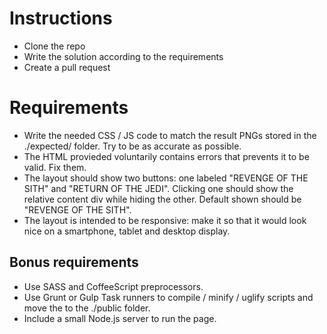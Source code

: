 Instructions
============

- Clone the repo
- Write the solution according to the requirements
- Create a pull request

Requirements
============

- Write the needed CSS / JS code to match the result PNGs stored in the ./expected/ folder. Try to be as accurate as possible.
- The HTML provieded voluntarily contains errors that prevents it to be valid. Fix them.
- The layout should show two buttons: one labeled "REVENGE OF THE SITH" and "RETURN OF THE JEDI". Clicking one should show the relative content div while hiding the other. Default shown should be "REVENGE OF THE SITH".
- The layout is intended to be responsive: make it so that it would look nice on a smartphone, tablet and desktop display.

Bonus requirements
------------------

- Use SASS and CoffeeScript preprocessors.
- Use Grunt or Gulp Task runners to compile / minify / uglify scripts and move the to the ./public folder.
- Include a small Node.js server to run the page.
